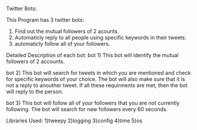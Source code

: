 Twitter Bots:

This Program has 3 twitter bots:
1) Find out the mutual followers of 2 acounts. 
2) Automaticly reply to all people using specific keywords in their tweets.
3) automaticly follow all of your followers. 

Detailed Description of each bot:
bot 1) This bot will identify the mutual followers of 2 accounts. 

bot 2) This bot will search for tweets in which you are mentioned 
        and check for specific keywords of your choice. The bot will 
        also make sure that it is not a reply to anouther tweet. If all 
        these requirments are met, then the bot will reply to the person. 

bot 3) This bot will follow all of your followers that you are not currently following.
        The bot will search for new followers every 60 seconds.

Libraries Used:
1)tweepy
2)logging
3)config
4)time
5)os